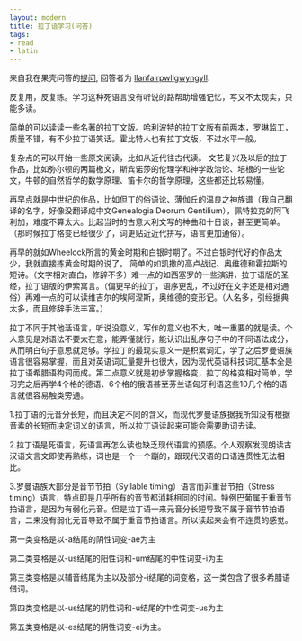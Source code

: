 ```yaml
---
layout: modern
title: 拉丁语学习(问答)
tags:
- read
- latin
---
```


来自我在果壳问答的<a href="http://www.guokr.com/post/439337/">提问</a>, 回答者为 <a href="http://www.guokr.com/i/0198315148/">llanfairpwllgwyngyll</a>.

反复用，反复练。学习这种死语言没有听说的路帮助增强记忆，写又不太现实，只能多读。

简单的可以读读一些名著的拉丁文版。哈利波特的拉丁文版有前两本，罗琳监工，质量不错，有不少拉丁语笑话。霍比特人也有拉丁文版，不过水平一般。

复杂点的可以开始一些原文阅读，比如从近代往古代读。
文艺复兴及以后的拉丁作品，比如弥尔顿的两篇檄文，斯宾诺莎的伦理学和神学政治论、培根的一些论文，牛顿的自然哲学的数学原理、笛卡尔的哲学原理，这些都还比较易懂。

再早点就是中世纪的作品，比如但丁的俗语论、薄伽丘的温良之神族谱（我自己翻译的名字，好像没翻译成中文Genealogia Deorum Gentilium），佩特拉克的阿飞利加，难度不算太大。比起当时的古意大利文写的神曲和十日谈，甚至更简单。（那时候拉丁格变已经很少了，词更贴近近代拼写，语言更加通俗）。

再早的就如Wheelock所言的黄金时期和白银时期了。不过白银时代好的作品太少，我就直接拣黄金时期的说了。
简单的如凯撒的高卢战记、奥维德和霍拉斯的短诗。（文字相对直白，修辞不多）难一点的如西塞罗的一些演讲，拉丁语版的圣经，拉丁语版的伊索寓言。（偏更早的拉丁，语序更乱，不过好在文字还是相对通俗）再难一点的可以读维吉尔的埃阿涅斯，奥维德的变形记。（人名多，引经据典太多，而且修辞手法丰富。）


拉丁不同于其他活语言，听说没意义，写作的意义也不大，唯一重要的就是读。个人意见是对语法不要太在意，能弄懂就行，能认识出乱序句子中的不同语法成分，从而明白句子意思就足够。学拉丁的最现实意义一是积累词汇，学了之后罗曼语族语言很容易掌握，而且对英语词汇量提升也很大，因为现代英语科技词汇基本全是拉丁语希腊语构词而成。第二点意义就是初步掌握格变，拉丁的格变相对简单，学习完之后再学4个格的德语、6个格的俄语甚至芬兰语匈牙利语这些10几个格的语言就很容易触类旁通。


1.拉丁语的元音分长短，而且决定不同的含义，而现代罗曼语族据我所知没有根据音素的长短而决定词义的语言，所以拉丁语读起来可能会需要助词去读。

2.拉丁语是死语言，死语言再怎么读也缺乏现代语言的预感。个人观察发现朗读古汉语文言文即使再熟练，词也是一个一个蹦的，跟现代汉语的口语连贯性无法相比。

3.罗曼语族大部分是音节节拍（Syllable timing）语言而非重音节拍（Stress timing）语言，特点即是几乎所有的音节都消耗相同的时间。特例巴葡属于重音节拍语言，是因为有弱化元音。但是拉丁语一来元音分长短导致不属于音节节拍语言，二来没有弱化元音导致不属于重音节拍语言。所以读起来会有不连贯的感觉。



第一类变格是以-a结尾的阴性词变-ae为主

第二类变格是以-us结尾的阳性词和-um结尾的中性词变-i为主

第三类变格是以辅音结尾为主以及部分-i结尾的词变格，这一类包含了很多希腊语借词。

第四类变格是以-us结尾的阴性词和-u​结尾的中性词变-us为主

第五类变格是以-es结尾的阴性词变-ei为主。